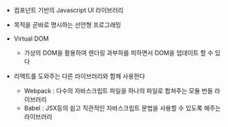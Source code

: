 - 컴포넌트 기반의 Javascript UI 라이브러리
- 목적을 곧바로 명시하는 선언형 프로그래밍
- Virtual DOM
	- 가상의 DOM을 활용하여 렌더링 과부하를 피하면서 DOM을 업데이트 할 수 있다

- 리액트를 도와주는 다른 라이브러리와 함께 사용한다
	- Webpack : 다수의 자바스크립트 파일을 하나의 파일로 합쳐주는 모듈 번들 라이브러리
	- Babel : JSX등의 쉽고 직관적인 자바스크립트 문법을 사용할 수 있도록 해주는 라이브러리
